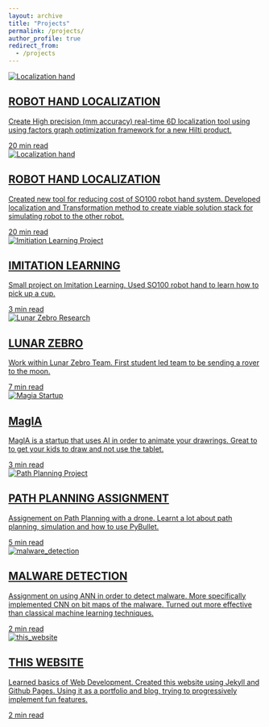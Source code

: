 ```yaml
---
layout: archive
title: "Projects"
permalink: /projects/
author_profile: true
redirect_from:
  - /projects
---
```


<div class="project-banner">
  <a href="/projects/poletilt" class="project-link">
    <img src="/images/projects_posts/camera.png" alt="Localization hand" class="project-image">
    <div class="project-text">
      <h2>ROBOT HAND LOCALIZATION</h2>
      <p class="project-desc">
        Create High precision (mm accuracy) real-time 6D localization tool using using factors graph optimization framework for a new Hilti product.  
      </p>
      <span class="reading-time">20 min read</span>
    </div>
  </a>
</div>


<div class="project-banner">
  <a href="/projects/localization_hand" class="project-link">
    <img src="/images/projects_posts/camera.png" alt="Localization hand" class="project-image">
    <div class="project-text">
      <h2>ROBOT HAND LOCALIZATION</h2>
      <p class="project-desc">
        Created new tool for reducing cost of SO100 robot hand system. Developed localization and Transformation method to create viable solution stack for simulating robot to the other robot.
      </p>
      <span class="reading-time">20 min read</span>
    </div>
  </a>
</div>


<div class="project-banner">
  <a href="/projects/Imitation_learning" class="project-link">
    <img src="/images/projects_posts/imitation.png" alt="Imitiation Learning Project" class="project-image">
    <div class="project-text">
      <h2>IMITATION LEARNING</h2>
      <p class="project-desc">
        Small project on Imitation Learning. Used SO100 robot hand to learn how to pick up a cup.
      </p>
      <span class="reading-time">3 min read</span>
    </div>
  </a>
</div>



<div class="project-banner">
  <a href="/projects/lunar_zebro" class="project-link">
    <img src="/images/projects_posts/explorer.png" alt="Lunar Zebro Research" class="project-image">
    <div class="project-text">
      <h2>LUNAR ZEBRO</h2>
      <p class="project-desc">
        Work within Lunar Zebro Team. First student led team to be sending a rover to the moon. 
      </p>
      <span class="reading-time">7 min read</span>
    </div>
  </a>
</div>

<div class="project-banner">
  <a href="/projects/MagIA" class="project-link">
    <img src="/images/projects_posts/drawing.png" alt="Magia Startup" class="project-image">
    <div class="project-text">
      <h2>MagIA</h2>
      <p class="project-desc">
        MagIA is a startup that uses AI in order to animate your drawrings. Great to to get your kids to draw and not use the tablet.
      </p>
      <span class="reading-time">3 min read</span>
    </div>
  </a>
</div>


<div class="project-banner">
  <a href="/projects/path_planning" class="project-link">
    <img src="/images/projects_posts/milestones.png" alt="Path Planning Project" class="project-image">
    <div class="project-text">
      <h2>PATH PLANNING ASSIGNMENT</h2>
        <p class="project-desc">
        Assignement on Path Planning with a drone. Learnt a lot about path planning, simulation and how to use PyBullet.
      </p>
      <span class="reading-time">5 min read</span>
    </div>
  </a>
</div>

<div class="project-banner">
  <a href="/projects/malware_detection" class="project-link">
    <img src="/images/projects_posts/virus.png" alt="malware_detection" class="project-image">
    <div class="project-text">
      <h2>MALWARE DETECTION</h2>
        <p class="project-desc">
        Assignment on using ANN in order to detect malware. More specifically implemented CNN on bit maps of the malware. Turned out more effective than classical machine learning techniques.
      </p>
      <span class="reading-time">2 min read</span>
    </div>
  </a>
</div>


<div class="project-banner">
  <a href="/projects/this_website" class="project-link">
    <img src="/images/projects_posts/website.png" alt="this_website" class="project-image">
    <div class="project-text">
      <h2>THIS WEBSITE</h2>
        <p class="project-desc">
        Learned basics of Web Development. Created this website using Jekyll and Github Pages. Using it as a portfolio and blog, trying to progressively implement fun features.
      </p>
      <span class="reading-time">2 min read</span>
    </div>
  </a>
</div>
